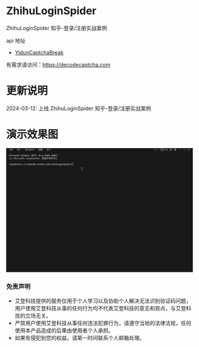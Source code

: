 # ZhihuLoginSpider
ZhihuLoginSpider 知乎-登录/注册实战案例

api 地址

* [YidunCaptchaBreak](https://github.com/aidencaptcha/YidunCaptchaBreak)


有需求请访问：https://decodecaptcha.com


# 更新说明
2024-03-12: 上线 ZhihuLoginSpider 知乎-登录/注册实战案例


# 演示效果图
![image](https://github.com/aidencaptcha/ZhihuLoginSpider/blob/main/examples/240312-104436.gif)





### 免责声明
* 艾登科技提供的服务仅用于个人学习以及协助个人解决无法识别验证码问题，用户使用艾登科技从事的任何行为均不代表艾登科技的意志和观点，与艾登科技的立场无关。
* 严禁用户使用艾登科技从事任何违法犯罪行为，请遵守当地的法律法规，任何使用本产品造成的后果由使用者个人承担。
* 如果有侵犯到您的权益，请第一时间联系个人邮箱处理。
